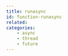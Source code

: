 ```yaml
---
title: runasync
id: function-runasync
related:
categories:
    - async
    - thread
    - future
---
```


